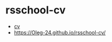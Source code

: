 # rsschool-cv
* [cv](https://Oleg-24.github.io/rsschool-cv/cv)
* https://Oleg-24.github.io/rsschool-cv/